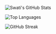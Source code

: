 ![Swati's GitHub Stats](https://github-readme-stats.vercel.app/api?username=ShikhaSwati60&count_private=true&include_all_commits=true&show_icons=true&title_color=fff&icon_color=79ff97&text_color=9f9f9f&bg_color=2b2b52)

![Top Languages](https://github-readme-stats.vercel.app/api/top-langs/?username=ShikhaSwati60&layout=compact&title_color=fff&icon_color=79ff97&text_color=9f9f9f&bg_color=2b2b52)

 ![GitHub Streak](https://github-readme-streak-stats.herokuapp.com/?user=ShikhaSwati60&theme=dark&background=2b2b52) 
